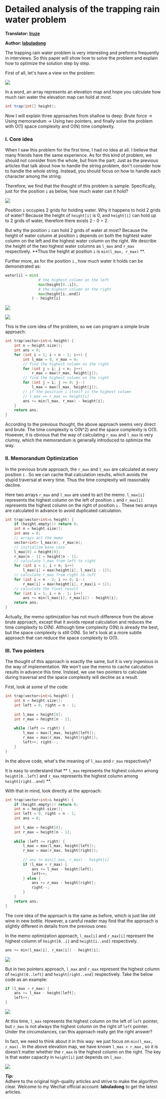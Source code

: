 # Detailed analysis of the trapping rain water problem

**Translator: [Iruze](https://github.com/Iruze)**

**Author: [labuladong](https://github.com/labuladong)**

The trapping rain water problem is very interesting and preforms frequently in interviews. So this paper will show how to solve the problem and explain how to optimize the solution step by step.

First of all, let's have a view on the problem:

![](../pictures/trapping_rain_water/title.jpg)

In a word, an array represents an elevation map and hope you calculate how much rain water the elevation map can hold at most.

``` java
int trap(int[] height);
```

Now I will explain three approaches from shallow to deep: Brute force -> Using memorandum -> Using two pointers, and finally solve the problem with O(1) space complexity and O(N) time complexity.

### I. Core idea

When I saw this problem for the first time, I had no idea at all. I believe that many friends have the same experience. As for this kind of problem, we should not consider from the whole, but from the part; Just as the previous articles that talk about how to handle the string problem, don't consider how to handle the whole string. Instead, you should focus on how to handle each character among the string.

Therefore, we find that the thought of this problem is sample. Specifically, just for the position `i` as below, how much water can it hold? 

![](../pictures/trapping_rain_water/0.jpg)

Position `i` occupies 2 grids for holding water. Why it happens to hold 2 grids of water? Because the height of `height[i]` is 0, and `height[i]` can hold up to 2 grids of water, therefore there exists 2 - 0 = 2.

But why the position `i` can hold 2 grids of water at most? Because the height of water column at position `i` depends on both the hightest water column on the left and the highest water column on the right. We describe the height of the two highest water columns as `l_max` and `r_max` respectively. **Thus the height at position `i` is `min(l_max, r_max)` **.

Further more, as for the position `i` , how much water it holds can be demonstrated as:

``` python
water[i] = min(
               # the highest column on the left
               max(height[0..i]),  
               # the highest column on the right
               max(height[i..end]) 
            ) - height[i]
```

![](../pictures/trapping_rain_water/1.jpg)

![](../pictures/trapping_rain_water/2.jpg)

This is the core idea of the problem, so we can program a simple brute approach:

``` cpp
int trap(vector<int>& height) {
    int n = height.size();
    int ans = 0;
    for (int i = 1; i < n - 1; i++) {
        int l_max = 0, r_max = 0;
        // find the highest column on the right
        for (int j = i; j < n; j++)
            r_max = max(r_max, height[j]);
        // find the highest column on the right
        for (int j = i; j >= 0; j--)
            l_max = max(l_max, height[j]);
        // if the position i itself is the highest column
        // l_max == r_max == height[i]
        ans += min(l_max, r_max) - height[i];
    }
    return ans;
}
```

According to the previous thought, the above approach seems very direct and brute. The time complexity is O(N^2) and the space complexity is O(1). However, it is obvious that the way of calculating `r_max` and `l_max` is very clumsy, which the memorandum is generally introduced to optimize the way.

### II. Memorandum Optimization

In the previous brute approach, the `r_max` and `l_max` are calculated at every position `i` . So we can cache that calculation results, which avoids the stupid traversal at every time. Thus the time complexity will reasonably decline.

Here two arrays `r_max` and `l_max` are used to act the memo. `l_max[i]` represents the highest column on the left of position `i` and `r_max[i]` represents the highest column on the right of position `i` . These two arrays are calculated in advance to avoid duplicated calculation.

``` cpp
int trap(vector<int>& height) {
    if (height.empty()) return 0;
    int n = height.size();
    int ans = 0;
    // arrays act the memo
    vector<int> l_max(n), r_max(n);
    // initialize base case
    l_max[0] = height[0];
    r_max[n - 1] = height[n - 1];
    // calculate l_max from left to right
    for (int i = 1; i < n; i++)
        l_max[i] = max(height[i], l_max[i - 1]);
    // calculate r_max from right to left
    for (int i = n - 2; i >= 0; i--) 
        r_max[i] = max(height[i], r_max[i + 1]);
    // calculate the final result
    for (int i = 1; i < n - 1; i++) 
        ans += min(l_max[i], r_max[i]) - height[i];
    return ans;
}
```

Actually, the memo optimization has not much difference from the above brute approach, except that it avoids repeat calculation and reduces the time complexity to O(N). Although time complexity O(N) is already the best, but the space complexity is still O(N). So let's look at a more subtle approach that can reduce the space complexity to O(1).

### III. Two pointers

The thought of this approach is exactly the same, but it is very ingenious in the way of implementation. We won't use the memo to cache calculation results in advance this time. Instead, we use two pointers to calculate during traversal and the space complexity will decline as a result.

First, look at some of the code:

``` cpp
int trap(vector<int>& height) {
    int n = height.size();
    int left = 0, right = n - 1;
    
    int l_max = height[0];
    int r_max = height[n - 1];
    
    while (left <= right) {
        l_max = max(l_max, height[left]);
        r_max = max(r_max, height[right]);
        left++; right--;
    }
}
```

In the above code, what's the meaning of `l_max` and `r_max` respectively?

It is easy to understand that ** `l_max` represents the highest column among `height[0..left]` and `r_max` represents the highest column among `height[right..end]` **.

With that in mind, look directly at the approach:

``` cpp
int trap(vector<int>& height) {
    if (height.empty()) return 0;
    int n = height.size();
    int left = 0, right = n - 1;
    int ans = 0;
    
    int l_max = height[0];
    int r_max = height[n - 1];
    
    while (left <= right) {
        l_max = max(l_max, height[left]);
        r_max = max(r_max, height[right]);
        
        // ans += min(l_max, r_max) - height[i]
        if (l_max < r_max) {
            ans += l_max - height[left];
            left++; 
        } else {
            ans += r_max - height[right];
            right--;
        }
    }
    return ans;
}
```

The core idea of the approach is the same as before, which is just like old wine in new bottle. However, a careful reader may find that the approach is slightly different in details from the previous ones:

In the memo optimization approach, `l_max[i]` and `r_max[i]` represent the highest column of `height[0..i]` and `height[i..end]` respectively. 

``` cpp
ans += min(l_max[i], r_max[i]) - height[i];
```

![](../pictures/trapping_rain_water/3.jpg)

But in two pointers approach, `l_max` and `r_max` represent the highest column of `height[0..left]` and `height[right..end]` respectively. Take the below code as an example:

``` cpp
if (l_max < r_max) {
    ans += l_max - height[left];
    left++; 
} 
```

![](../pictures/trapping_rain_water/4.jpg)

At this time, `l_max` represents the highest column on the left of `left` pointer, but `r_max` is not always the highest column on the right of `left` pointer. Under the circumstances, can this approach really get the right answer?

In fact, we need to think about it in this way: we just focus on `min(l_max, r_max)` . In the above elevation map, we have known `l_max < r_max` , so it is doesn't matter whether the `r_max` is the highest column on the right. The key is that water capacity in `height[i]` just depends on `l_max` .

![](../pictures/trapping_rain_water/5.jpg)

***Tip:***          
Adhere to the original high-quality articles and strive to make the algorithm clear. Welcome to my Wechat official account: **labuladong** to get the latest articles.
